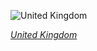 
![United Kingdom](https://www.gstatic.com/prettyearth/assets/full/1293.jpg)

*[United Kingdom](https://www.google.com/maps/@51.508386,-0.163223,18z/data=!3m1!1e3)*
